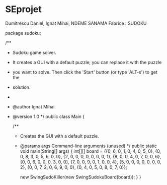 # SEprojet
Dumitrescu Daniel, Ignat Mihai, NDEME SANAMA Fabrice : SUDOKU

package sudoku;


/**
 * Sudoku game solver.
 * It creates a GUI with a default puzzle; you can replace it with the puzzle
 * you want to solve. Then click the 'Start' button (or type 'ALT-s') to get the
 * solution.
 *
 * @author Ignat Mihai
 * @version 1.0
 */
public class Main {

    /**
     * Creates the GUI with a default puzzle.
     * @params args Command-line arguments (unused)
     */
    public static void main(String[] args) {
        int[][] board = {{0, 6, 0, 1, 0, 4, 0, 5, 0},
                         {0, 0, 8, 3, 0, 5, 6, 0, 0},
                         {2, 0, 0, 0, 0, 0, 0, 0, 1},
                         {8, 0, 0, 4, 0, 7, 0, 0, 6},
                         {0, 0, 6, 0, 0, 0, 3, 0, 0},
                         {7, 0, 0, 9, 0, 1, 0, 0, 4},
                         {5, 0, 0, 0, 0, 0, 0, 0, 2},
                         {0, 0, 7, 2, 0, 6, 9, 0, 0},
                         {0, 4, 0, 5, 0, 8, 0, 7, 0}};

        new SwingSudoKiller(new SwingSudokuBoard(board));
    }
}
